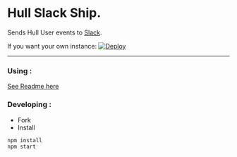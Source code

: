 # Hull Slack Ship.
Sends Hull User events to [Slack](http://slack.com).

If you want your own instance: [![Deploy](https://www.herokucdn.com/deploy/button.png)](https://heroku.com/deploy?template=https://github.com/hull-ships/hull-slack)

---

### Using :

[See Readme here](https://dashboard.hullapp.io/readme?url=https://hull-slack.herokuapp.com)

### Developing :

- Fork
- Install

```sh
npm install
npm start
```
